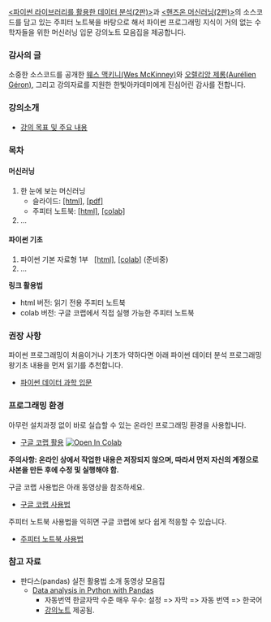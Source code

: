 [&lt;파이썬 라이브러리를 활용한 데이터 분석(2판)&gt;](https://m.hanbit.co.kr/store/books/book_view.html?p_code=B6417848794#)과
[&lt;핸즈온 머신러닝(2판)&gt;](https://m.hanbit.co.kr/store/books/book_view.html?p_code=B7033438574)의
소스코드를 담고 있는 주피터 노트북을 바탕으로 해서
파이썬 프로그래밍 지식이 거의 없는 수학자들을 위한 머신러닝 입문 강의노트 모음집을 제공합니다.

### 감사의 글

소중한 소스코드를 공개한 [웨스 맥키니(Wes McKinney)](https://github.com/wesm/pydata-book)와 
[오렐리앙 제롱(Aur&eacute;lien G&eacute;ron)](https://github.com/ageron/handson-ml2), 
그리고 강의자료를 지원한 한빛아카데미에게 진심어린 감사를 전합니다.

### 강의소개

* [강의 목표 및 주요 내용](./notebooks/mlmath01-intro.html)

### 목차

#### 머신러닝

1. 한 눈에 보는 머신러닝
    * 슬라이드: [[html]](./slides/mlmath01.slides.html), 
    [[pdf]](./slides/mlmath01-slides.pdf)
    * 주피터 노트북: [[html]](./notebooks/mlmath01.html), 
    [[colab]](https://colab.research.google.com/github/codingalzi/ml-for-mathematicians/blob/master/notebooks/mlmath01.ipynb)
1. ...

#### 파이썬 기초

1. 파이썬 기본 자료형 1부 &nbsp;
    [[html]](./notebooks/python01.html),
    [[colab]](https://colab.research.google.com/github/codingalzi/ml-for-mathematicians/blob/master/notebooks/python01.ipynb)
    (준비중)
1. ...

**링크 활용법**

* html 버전: 읽기 전용 주피터 노트북
* colab 버전: 구글 코랩에서 직접 실행 가능한 주피터 노트북

### 권장 사항

파이썬 프로그래밍이 처음이거나 기초가 약하다면 아래 파이썬 데이터 분석 프로그래밍 왕기초 내용을 먼저 읽기를 추천합니다.

* [파이썬 데이터 과학 입문](https://formal.hknu.ac.kr/Gongsu-DataSci/)

### 프로그래밍 환경

아무런 설치과정 없이 바로 실습할 수 있는 온라인 프로그래밍 환경을 사용합니다.

* [구글 코랩 활용](https://colab.research.google.com/github/codingalzi/python-data-analysis/blob/master/) 
<a href="https://colab.research.google.com/github/codingalzi/ml-for-mathematicians/blob/master/"><img src="https://colab.research.google.com/assets/colab-badge.svg" alt="Open In Colab"/></a>

**주의사항: 온라인 상에서 작업한 내용은 저장되지 않으며, 따라서 먼저 자신의 계정으로 사본을 만든 후에 수정 및 실행해야 함.**

구글 코랩 사용법은 아래 동영상을 참조하세요.

* [구글 코랩 사용법](https://www.youtube.com/watch?v=Jb_n90gHdP0)

주피터 노트북 사용법을 익히면 구글 코랩에 보다 쉽게 적응할 수 있습니다.

* [주피터 노트북 사용법](https://www.youtube.com/watch?v=4_-IIfbdR5M&list=PLRYL8FHwJMhD_Wi22JLm2VURrjt_iVX7X&index=2)

### 참고 자료

* 판다스(pandas) 실전 활용법 소개 동영상 모음집
    * [Data analysis in Python with Pandas](https://www.youtube.com/playlist?list=PL5-da3qGB5ICCsgW1MxlZ0Hq8LL5U3u9y)
        * 자동번역 한글자막 수준 매우 우수: 설정 => 자막 => 자동 번역 => 한국어
        * [강의노트](https://nbviewer.jupyter.org/github/justmarkham/pandas-videos/blob/master/pandas.ipynb) 제공됨.

